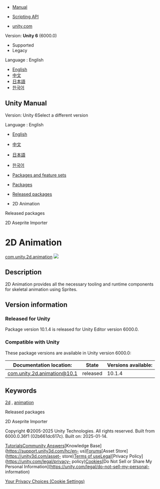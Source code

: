 [](https://docs.unity3d.com)

  * [Manual](../Manual/index.html)
  * [Scripting API](../ScriptReference/index.html)

  * [unity.com](https://unity.com/)

Version: **Unity 6** (6000.0)

  * Supported
  * Legacy

Language : English

  * [English](/Manual/com.unity.2d.animation.html)
  * [中文](/cn/current/Manual/com.unity.2d.animation.html)
  * [日本語](/ja/current/Manual/com.unity.2d.animation.html)
  * [한국어](/kr/current/Manual/com.unity.2d.animation.html)

[](https://docs.unity3d.com)

## Unity Manual

Version: Unity 6Select a different version

Language : English

  * [English](/Manual/com.unity.2d.animation.html)
  * [中文](/cn/current/Manual/com.unity.2d.animation.html)
  * [日本語](/ja/current/Manual/com.unity.2d.animation.html)
  * [한국어](/kr/current/Manual/com.unity.2d.animation.html)

  * [Packages and feature sets](PackagesList.html)
  * [Packages](Packages-all.html)
  * [Released packages](pack-safe.html)
  * 2D Animation 

[](pack-safe.html)

Released packages

[](com.unity.2d.aseprite.html)

2D Aseprite Importer

# 2D Animation

[com.unity.2d.animation](https://docs.unity3d.com/Packages/com.unity.2d.animation@10.1/manual/index.html)
![](../uploads/Main/iconRel.png)

## Description

2D Animation provides all the necessary tooling and runtime components for
skeletal animation using Sprites.

## Version information

### Released for Unity

Package version 10.1.4 is released for Unity Editor version 6000.0.

### Compatible with Unity

These package versions are available in Unity version 6000.0:

**Documentation location:** | **State** | **Versions available:**  
---|---|---  
[com.unity.2d.animation@10.1](https://docs.unity3d.com/Packages/com.unity.2d.animation@10.1/manual/index.html) | released | 10.1.4  
  
## Keywords

[2d](pack-keys.html#2d) , [animation](pack-keys.html#animation)

[](pack-safe.html)

Released packages

[](com.unity.2d.aseprite.html)

2D Aseprite Importer

Copyright ©2005-2025 Unity Technologies. All rights reserved. Built from
6000.0.36f1 (02b661dc617c). Built on: 2025-01-14.

[Tutorials](https://learn.unity.com/)[Community
Answers](https://answers.unity3d.com)[Knowledge
Base](https://support.unity3d.com/hc/en-
us)[Forums](https://forum.unity3d.com)[Asset Store](https://unity3d.com/asset-
store)[Terms of
use](https://docs.unity3d.com/Manual/TermsOfUse.html)[Legal](https://unity.com/legal)[Privacy
Policy](https://unity.com/legal/privacy-
policy)[Cookies](https://unity.com/legal/cookie-policy)[Do Not Sell or Share
My Personal Information](https://unity.com/legal/do-not-sell-my-personal-
information)

[Your Privacy Choices (Cookie Settings)](javascript:void\(0\);)

